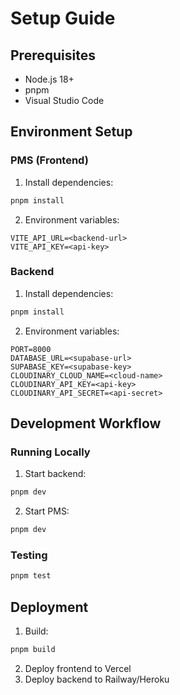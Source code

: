 # Setup Guide

## Prerequisites
- Node.js 18+
- pnpm
- Visual Studio Code

## Environment Setup

### PMS (Frontend)
1. Install dependencies:
```bash
pnpm install
```

2. Environment variables:
```env
VITE_API_URL=<backend-url>
VITE_API_KEY=<api-key>
```

### Backend
1. Install dependencies:
```bash
pnpm install
```

2. Environment variables:
```env
PORT=8000
DATABASE_URL=<supabase-url>
SUPABASE_KEY=<supabase-key>
CLOUDINARY_CLOUD_NAME=<cloud-name>
CLOUDINARY_API_KEY=<api-key>
CLOUDINARY_API_SECRET=<api-secret>
```

## Development Workflow

### Running Locally
1. Start backend:
```bash
pnpm dev
```

2. Start PMS:
```bash
pnpm dev
```

### Testing
```bash
pnpm test
```

## Deployment
1. Build:
```bash
pnpm build
```

2. Deploy frontend to Vercel
3. Deploy backend to Railway/Heroku
